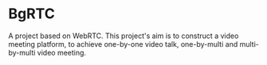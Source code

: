# BgRTC
A project based on WebRTC. This project's aim is to construct a video meeting platform, to achieve one-by-one video talk, one-by-multi and multi-by-multi video meeting.
